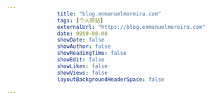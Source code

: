 ---
                title: "blog.enmanuelmoreira.com"
                tags: [个人网站]
                externalUrl: "https://blog.enmanuelmoreira.com"
                date: 9959-08-08
                showDate: false
                showAuthor: false
                showReadingTime: false
                showEdit: false
                showLikes: false
                showViews: false
                layoutBackgroundHeaderSpace: false
                ---

